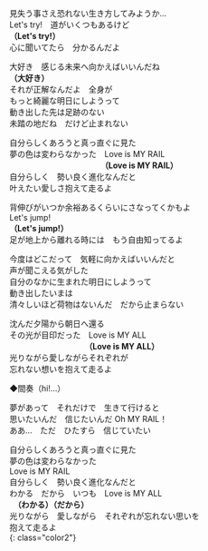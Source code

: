 見失う事さえ恐れない生き方してみようか…  
Let's try!　道がいくつもあるけど  
**（Let's try!）**  
心に聞いてたら　分かるんだよ  
  
大好き　感じる未来へ向かえばいいんだね  
**（大好き）**  
それが正解なんだよ　全身が  
もっと綺麗な明日にしようって  
動き出した先は足跡のない  
未踏の地だね　だけど止まれない  

自分らしくあろうと真っ直ぐに見た  
夢の色は変わらなかった　Love is MY RAIL  
　　　　　　　　　　　　**（Love is MY RAIL）**  
自分らしく　勢い良く進化なんだと  
叶えたい愛しさ抱えて走るよ  

背伸びがいつか余裕あるくらいにさなってくかもよ  
Let's jump!  
**（Let's jump!）**  
足が地上から離れる時には　もう自由知ってるよ  

今度はどこだって　気軽に向かえばいいんだと  
声が聞こえる気がした  
自分のなかに生まれた明日にしようって  
動き出したいまは  
清々しいほど荷物はないんだ　だから止まらない  

沈んだ夕陽から朝日へ還る  
その光が目印だった　Love is MY ALL  
　　　　　　　　　　**（Love is MY ALL）**  
光りながら愛しながらそれぞれが  
忘れない想いを抱えて走るよ  

◆間奏（hi!…）  

夢があって　それだけで　生きて行けると  
思いたいんだ　信じたいんだ Oh MY RAIL！  
ああ…　ただ　ひたすら　信じていたい  

自分らしくあろうと真っ直ぐに見た  
夢の色は変わらなかった  
Love is MY RAIL  
自分らしく　勢い良く進化なんだと  
わかる　だから　いつも　Love is MY ALL  
　**（わかる）（だから）**  
光りながら　愛しながら　それぞれが忘れない思いを  
抱えて走るよ  
{: class="color2"}
